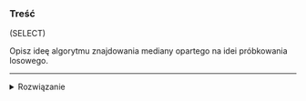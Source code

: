 ### Treść
(SELECT)

Opisz ideę algorytmu znajdowania mediany opartego na idei próbkowania losowego.

------
<details><summary>Rozwiązanie</summary>
<p>

1. Wylosuj dostatecznie małą probę ze zbioru, żeby sortowanie było liniowe.
2. Wybierz specjalne elementy L i H.
3. Sprawdz czy dostatecznie wiele/mało elementów z wybranego zbioru spełnia relację < i > z L i H.
4. Jesli tak to zwroc srodkowy wyraz, jesli nie powtorz algorytm.

  Ja za taką typu odp., bez wchodzenia w konkretne liczby i szczegóły dostałem 1p.
